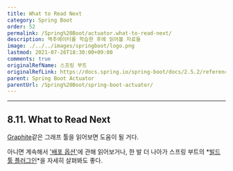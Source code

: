 ```yaml
---
title: What to Read Next
category: Spring Boot
order: 52
permalink: /Spring%20Boot/actuator.what-to-read-next/
description: 액추에이터를 학습한 후에 읽어볼 자료들
image: ./../../images/springboot/logo.png
lastmod: 2021-07-26T18:30:00+09:00
comments: true
originalRefName: 스프링 부트
originalRefLink: https://docs.spring.io/spring-boot/docs/2.5.2/reference/htmlsingle/#actuator.whats-next
parent: Spring Boot Actuator
parentUrl: /Spring%20Boot/spring-boot-actuator/
---
```


---

## 8.11. What to Read Next

[Graphite](https://graphiteapp.org/)같은 그래프 툴을 읽어보면 도움이 될 거다.

아니면 계속해서 ['배포 옵션'](../deploying-spring-boot-applications)에 관해 읽어보거나, 한 발 더 나아가 스프링 부트의 *[빌드 툴 플러그인](../build-tool-plugins)*을 자세히 살펴봐도 좋다.
